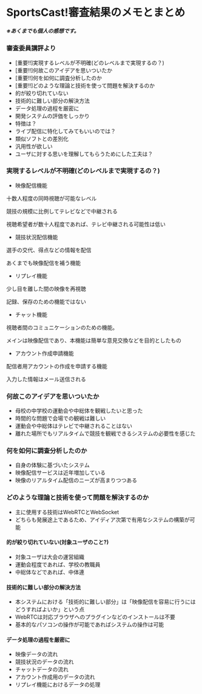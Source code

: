 # SportsCast!審査結果のメモとまとめ

##### ※あくまでも個人の感想です。

### 審査委員講評より

* [重要‼]実現するレベルが不明確(どのレベルまで実現するの？)
* [重要‼]何故このアイデアを思いついたか
* [重要‼]何を如何に調査分析したのか
* [重要‼]どのような理論と技術を使って問題を解決するのか
* 的が絞り切れていない
* 技術的に難しい部分の解決方法
* データ処理の過程を厳密に
* 開発システムの評価をしっかり
* 特徴は？
* ライブ配信に特化してみてもいいのでは？
* 類似ソフトとの差別化
* 汎用性が欲しい
* ユーザに対する思いを理解してもらうためにした工夫は？

### 実現するレベルが不明確(どのレベルまで実現するの？)

* 映像配信機能

十数人程度の同時視聴が可能なレベル

競技の規模に比例してテレビなどで中継される

視聴希望者が数十人程度であれば、テレビ中継される可能性は低い

* 競技状況配信機能

選手の交代、得点などの情報を配信

あくまでも映像配信を補う機能

* リプレイ機能

少し目を離した間の映像を再視聴

記録、保存のための機能ではない

* チャット機能

視聴者間のコミュニケーションのための機能。

メインは映像配信であり、本機能は簡単な意見交換などを目的としたもの

* アカウント作成申請機能

配信者用アカウントの作成を申請する機能

入力した情報はメール送信される

### 何故このアイデアを思いついたか

* 母校の中学校の運動会や中総体を観戦したいと思った
* 時間的な問題で会場での観戦は難しい
* 運動会や中総体はテレビで中継されることはない
* 離れた場所でもリアルタイムで競技を観戦できるシステムの必要性を感じた

### 何を如何に調査分析したのか

* 自身の体験に基づいたシステム
* 映像配信サービスは近年増加している
* 映像のリアルタイム配信のニーズが高まりつつある

### どのような理論と技術を使って問題を解決するのか
* 主に使用する技術はWebRTCとWebSocket
* どちらも発展途上であるため、アイディア次第で有用なシステムの構築が可能

#### 的が絞り切れていない(対象ユーザのこと?)
* 対象ユーザは大会の運営組織
* 運動会程度であれば、学校の教職員
* 中総体などであれば、中体連

#### 技術的に難しい部分の解決方法
* 本システムにおける「技術的に難しい部分」は「映像配信を容易に行うにはどうすればよいか」という点
* WebRTCは対応ブラウザへのプラグインなどのインストールは不要
* 基本的なパソコンの操作が可能であればシステムの操作は可能

#### データ処理の過程を厳密に
* 映像データの流れ
* 競技状況のデータの流れ
* チャットデータの流れ
* アカウント作成用のデータの流れ
* リプレイ機能におけるデータの処理
